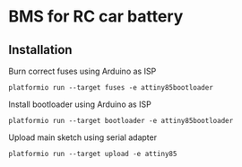 # BMS for RC car battery

## Installation

Burn correct fuses using Arduino as ISP

    platformio run --target fuses -e attiny85bootloader

Install bootloader using Arduino as ISP

    platformio run --target bootloader -e attiny85bootloader

Upload main sketch using serial adapter

    platformio run --target upload -e attiny85